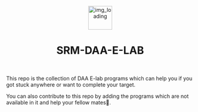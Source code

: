 <p align="center">
  <a href="https://github.com/MilanAryal/web-development-resources">
    <img width="64" height="64" alt="img_loading" src="https://user-images.githubusercontent.com/9361180/86557412-c37c3f00-bf75-11ea-8503-b42bd67646b2.png" />
  </a>
</p>
<h1 align="center">SRM-DAA-E-LAB</h1>
<p align="center"><br /></p>
This repo is the collection of DAA E-lab programs which can help you if you got stuck anywhere or want to complete your target.

You can also contribute to this repo by adding the programs which are not available in it and help your fellow mates🤝.

